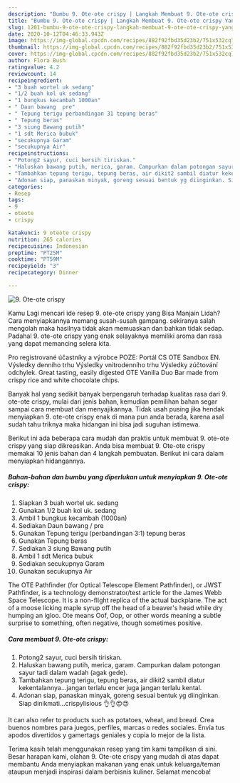 ```yaml
---
description: "Bumbu 9. Ote-ote crispy | Langkah Membuat 9. Ote-ote crispy Yang Mudah Dan Praktis"
title: "Bumbu 9. Ote-ote crispy | Langkah Membuat 9. Ote-ote crispy Yang Mudah Dan Praktis"
slug: 1201-bumbu-9-ote-ote-crispy-langkah-membuat-9-ote-ote-crispy-yang-mudah-dan-praktis
date: 2020-10-12T04:46:33.943Z
image: https://img-global.cpcdn.com/recipes/882f92fbd35d23b2/751x532cq70/9-ote-ote-crispy-foto-resep-utama.jpg
thumbnail: https://img-global.cpcdn.com/recipes/882f92fbd35d23b2/751x532cq70/9-ote-ote-crispy-foto-resep-utama.jpg
cover: https://img-global.cpcdn.com/recipes/882f92fbd35d23b2/751x532cq70/9-ote-ote-crispy-foto-resep-utama.jpg
author: Flora Bush
ratingvalue: 4.2
reviewcount: 14
recipeingredient:
- "3 buah wortel uk sedang"
- "1/2 buah kol uk sedang"
- "1 bungkus kecambah 1000an"
- " Daun bawang  pre"
- " Tepung terigu perbandingan 31 tepung beras"
- " Tepung beras"
- "3 siung Bawang putih"
- "1 sdt Merica bubuk"
- "secukupnya Garam"
- "secukupnya Air"
recipeinstructions:
- "Potong2 sayur, cuci bersih tiriskan."
- "Haluskan bawang putih, merica, garam. Campurkan dalam potongan sayur tadi dalam wadah (agak gede)."
- "Tambahkan tepung terigu, tepung beras, air dikit2 sambil diatur kekentalannya...jangan terlalu encer juga jangan terlalu kental."
- "Adonan siap, panaskan minyak, goreng sesuai bentuk yg diinginkan. Siap dinikmati...crispylisious 👌👌😍😍"
categories:
- Resep
tags:
- 9
- oteote
- crispy

katakunci: 9 oteote crispy 
nutrition: 265 calories
recipecuisine: Indonesian
preptime: "PT25M"
cooktime: "PT59M"
recipeyield: "3"
recipecategory: Dinner

---
```



![9. Ote-ote crispy](https://img-global.cpcdn.com/recipes/882f92fbd35d23b2/751x532cq70/9-ote-ote-crispy-foto-resep-utama.jpg)

Kamu Lagi mencari ide resep 9. ote-ote crispy yang Bisa Manjain Lidah? Cara menyiapkannya memang susah-susah gampang. sekiranya salah mengolah maka hasilnya tidak akan memuaskan dan bahkan tidak sedap. Padahal 9. ote-ote crispy yang enak selayaknya memiliki aroma dan rasa yang dapat memancing selera kita.

Pro registrované účastníky a výrobce POZE: Portál CS OTE Sandbox EN. Výsledky denního trhu Výsledky vnitrodenního trhu Výsledky zúčtování odchylek. Great tasting, easily digested OTE Vanilla Duo Bar made from crispy rice and white chocolate chips.

Banyak hal yang sedikit banyak berpengaruh terhadap kualitas rasa dari 9. ote-ote crispy, mulai dari jenis bahan, kemudian pemilihan bahan segar sampai cara membuat dan menyajikannya. Tidak usah pusing jika hendak menyiapkan 9. ote-ote crispy enak di mana pun anda berada, karena asal sudah tahu triknya maka hidangan ini bisa jadi suguhan istimewa.


Berikut ini ada beberapa cara mudah dan praktis untuk membuat 9. ote-ote crispy yang siap dikreasikan. Anda bisa membuat 9. Ote-ote crispy memakai 10 jenis bahan dan 4 langkah pembuatan. Berikut ini cara dalam menyiapkan hidangannya.

<!--inarticleads1-->

##### Bahan-bahan dan bumbu yang diperlukan untuk menyiapkan 9. Ote-ote crispy:

1. Siapkan 3 buah wortel uk. sedang
1. Gunakan 1/2 buah kol uk. sedang
1. Ambil 1 bungkus kecambah (1000an)
1. Sediakan  Daun bawang / pre
1. Gunakan  Tepung terigu (perbandingan 3:1) tepung beras
1. Gunakan  Tepung beras
1. Sediakan 3 siung Bawang putih
1. Ambil 1 sdt Merica bubuk
1. Sediakan secukupnya Garam
1. Gunakan secukupnya Air


The OTE Pathfinder (for Optical Telescope Element Pathfinder), or JWST Pathfinder, is a technology demonstrator/test article for the James Webb Space Telescope. It is a non-flight replica of the actual backplane. The act of a moose licking maple syrup off the head of a beaver&#39;s head while dry humping an igloo. Ote means Oof, Oop, or other words meaning a subtle surprise to something, often negative, though sometimes positive. 

<!--inarticleads2-->

##### Cara membuat 9. Ote-ote crispy:

1. Potong2 sayur, cuci bersih tiriskan.
1. Haluskan bawang putih, merica, garam. Campurkan dalam potongan sayur tadi dalam wadah (agak gede).
1. Tambahkan tepung terigu, tepung beras, air dikit2 sambil diatur kekentalannya...jangan terlalu encer juga jangan terlalu kental.
1. Adonan siap, panaskan minyak, goreng sesuai bentuk yg diinginkan. Siap dinikmati...crispylisious 👌👌😍😍


It can also refer to products such as potatoes, wheat, and bread. Crea buenos nombres para juegos, perfiles, marcas o redes sociales. Envía tus apodos divertidos y gamertags geniales y copia lo mejor de la lista. 

Terima kasih telah menggunakan resep yang tim kami tampilkan di sini. Besar harapan kami, olahan 9. Ote-ote crispy yang mudah di atas dapat membantu Anda menyiapkan makanan yang enak untuk keluarga/teman ataupun menjadi inspirasi dalam berbisnis kuliner. Selamat mencoba!
